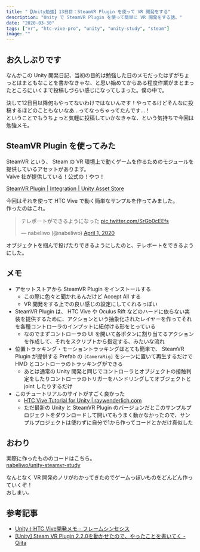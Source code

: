 ```yaml
---
title: "【Unity勉強】13日目：SteamVR Plugin を使って VR 開発をする"
description: "Unity で SteamVR Plugin を使って簡単に VR 開発をする話。"
date: "2020-03-30"
tags: ["vr", "htc-vive-pro", "unity", "unity-study", "steam"]
image: ""
---
```


## お久しぶりです

なんかこの Unity 開発日記、当初の目的は勉強した日のメモだったはずがちょっとはまともなことを書かなきゃな、と思い始めてからある程度作業がまとまったところにいくまで投稿しづらい感じになってしまった。僕の中で。

決して12日目以降何もやってないわけではないんです！やってるけどそんなに投稿するほどのこともないなあ…ってなっちゃってたんです…！  
ということでもうちょっと気軽に投稿していかなきゃな、という気持ちで今回は勉強メモ。

## SteamVR Plugin を使ってみた

SteamVR という、 Steam の VR 環境上で動くゲームを作るためのモジュールを提供しているアセットがあります。  
Valve 社が提供している！公式の！やつ！

[SteamVR Plugin | Integration | Unity Asset Store](https://assetstore.unity.com/packages/tools/integration/steamvr-plugin-32647)

今回はそれを使って HTC Vive で動く簡単なサンプルを作ってみました。  
作ったのはこれ。

<blockquote class="twitter-tweet"><p lang="ja" dir="ltr">テレポートができるようになった <a href="https://t.co/SrGb0cEEfs">pic.twitter.com/SrGb0cEEfs</a></p>&mdash; nabeliwo (@nabeliwo) <a href="https://twitter.com/nabeliwo/status/1245366581711921153?ref_src=twsrc%5Etfw">April 1, 2020</a></blockquote> <script async src="https://platform.twitter.com/widgets.js" charset="utf-8"></script>

オブジェクトを掴んで投げたりできるようにしたのと、テレポートをできるようにした。

## メモ

- アセットストアから SteamVR Plugin をインストールする
  - この際に色々と聞かれるんだけど Accept All する
  - VR 開発をする上での良い感じの設定にしてくれるっぽい
- SteamVR Plugin は、 HTC Vive や Oculus Rift などのハードに依らない実装を提供するために、アクションという抽象化されたレイヤーを作ってそれを各種コントローラのインプットに紐付ける形をとっている
  - なのでまずコントローラの UI を開いて各ボタンに割り当てるアクションを作成して、それをスクリプトから指定する、みたいな流れ
- 位置トラッキング・モーショントラッキングはとても簡単で、 SteamVR Plugin が提供する Prefab の `[CameraRig]` をシーンに置いて再生するだけで HMD とコントローラのトラッキングができる
  - あとは通常の Unity 開発と同じでコントローラとオブジェクトの接触判定をしたりコントローラのトリガーをハンドリングしてオブジェクトと joint したりするだけ
- このチュートリアルのサイトがすごく良かった
  - [HTC Vive Tutorial for Unity | raywenderlich.com](https://www.raywenderlich.com/9189-htc-vive-tutorial-for-unity)
  - ただ最新の Unity と SteamVR Plugin のバージョンだとこのサンプルプロジェクトをダウンロードして開いてもうまく動かなかったので、サンプルプロジェクトは使わずに自分で1から作ってコードとかだけ真似した

## おわり

実際に作ったもののコードはこちら。  
[nabeliwo/unity-steamvr-study](https://github.com/nabeliwo/unity-steamvr-study)

なんとなく VR 開発のノリがわかってきたのでゲームっぽいものをどんどん作っていくぞ！  
おしまい。

## 参考記事

- [Unity＋HTC Vive開発メモ - フレームシンセシス](https://framesynthesis.jp/tech/unity/htcvive/)
- [[Unity] Steam VR Plugin 2.2.0を動かせたので、やったことを書いてく - Qiita](https://qiita.com/AI_Kiritan/items/bfe647c31f1686f8c715)
